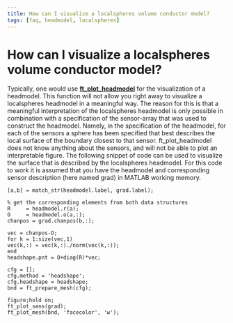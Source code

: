```yaml
---
title: How can I visualize a localspheres volume conductor model?
tags: [faq, headmodel, localspheres]
---
```


# How can I visualize a localspheres volume conductor model?

Typically, one would use **[ft_plot_headmodel](https://github.com/fieldtrip/fieldtrip/blob/release/plotting/ft_plot_headmodel.m)** for the visualization of a headmodel. This function will not allow you right away to visualize a localspheres headmodel in a meaningful way. The reason for this is that a meaningful interpretation of the localspheres headmodel is only possible in combination with a specification of the sensor-array that was used to construct the headmodel. Namely, in the specification of the headmodel, for each of the sensors a sphere has been specified that best describes the local surface of the boundary closest to that sensor. ft_plot_headmodel does not know anything about the sensors, and will not be able to plot an interpretable figure. The following snippet of code can be used to visualize the surface that is described by the localspheres headmodel. For this code to work it is assumed that you have the headmodel and corresponding sensor description (here named grad) in MATLAB working memory.

    [a,b] = match_str(headmodel.label, grad.label);

    % get the corresponding elements from both data structures
    R     = headmodel.r(a);
    O     = headmodel.o(a,:);
    chanpos = grad.chanpos(b,:);

    vec = chanpos-O;
    for k = 1:size(vec,1)
    vec(k,:) = vec(k,:)./norm(vec(k,:));
    end
    headshape.pnt = O+diag(R)*vec;

    cfg = [];
    cfg.method = 'headshape';
    cfg.headshape = headshape;
    bnd = ft_prepare_mesh(cfg);

    figure;hold on;
    ft_plot_sens(grad);
    ft_plot_mesh(bnd, 'facecolor', 'w');
